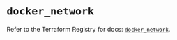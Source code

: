 # `docker_network`

Refer to the Terraform Registry for docs: [`docker_network`](https://registry.terraform.io/providers/kreuzwerker/docker/3.6.0/docs/resources/network).
